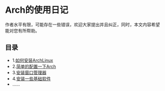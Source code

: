 # Arch的使用日记

  作者水平有限，可能存在一些错误，欢迎大家提出并且纠正，同时，本文内容希望能对您有所帮助。

## 目录
 - 1.[如何安装ArchLinux](https://github.com/Lian-wuhu/ArchLinux/blob/main/%E5%AE%89%E8%A3%85ArchLinux.md)
 - 2.[简单的配置一下Arch]()
 - 3.[安装窗口管理器]()
 - 4.[安装一些基础软件]()
 - ……
